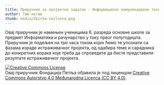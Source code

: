 ```yaml
---
title: Приручник за пројектни задатак - Информационо комуникационе технологије
author: Тим петље
thumb: media/Zbirka-naslovna.png
---
```

Овај приручник је намењен ученицима 6. разреда основне школе за предмет Информатика и рачунарство у току првог полугодишта. 
Приручник је подељен на три часа током којих ћемо те упознати са фазама израде истраживачког пројекта, од одабира теме и сарадника до конкретних корака које треба да спроведете да бисте представили резултате истраживачког пројекта. 

<p>
<a rel="license" href="https://creativecommons.org/licenses/by/4.0/deed.sr_LATN">
<img alt="Creative Commons License" style="border-width:0" src="https://i.creativecommons.org/l/by/4.0/88x31.png" /></a>
<br />Овај приручник Фондација Петља објавила je под лиценцом <a rel="license" href="https://creativecommons.org/licenses/by/4.0/deed.sr_LATN">Creative Commons Autorstvo 4.0 Međunarodna Licenca (CC BY 4.0)</a>.
</p> 
